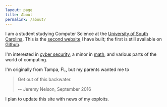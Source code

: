 ```yaml
---
layout: page
title: About
permalink: /about/
---
```


I am a student studying Computer Science at the [University of South Carolina][usc].
This is the [second website][website source] I have built; the first is still available on [Github][first website].

I'm interested in [cyber security][cs specialization], a minor in [math][math bulletin],
and various parts of the world of computing.

I'm originally from Tampa, FL, but my parents wanted me to

>Get out of this backwater.
>
>   -- Jeremy Nelson, September 2016

I plan to update this site with news of my exploits.

[usc]: https://sc.edu
[first website]: https://github.com/jyn514/first-website
[website source]: https://github.com/jyn514/second-website
[cs specialization]: https://cse.sc.edu/undergraduate/iaspecialization
[math bulletin]: http://bulletin.sc.edu/preview_program.php?catoid=37&poid=1521
